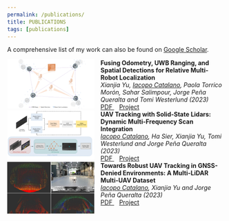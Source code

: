 ```yaml
---
permalink: /publications/
title: PUBLICATIONS
tags: [publications]
---
```


A comprehensive list of my work can also be found on [Google Scholar](https://scholar.google.com/citations?user=VnPwRvkAAAAJ&hl=en).

<div class="publication-card">
    <img src="../assets/images/publications/pf_spatial_detection_localization.png" width="40%" height="auto" alt="" align="left" style="padding-right: 15px;" /> 
    <strong> Fusing Odometry, UWB Ranging, and Spatial Detections for Relative Multi-Robot Localization </strong>
    <br> 
    <em>  Xianjia Yu, <u>Iacopo Catalano</u>, Paola Torrico Morón, Sahar Salimpour, Jorge Peña Queralta and Tomi Westerlund (2023)</em>
    <br>
    <a href="https://arxiv.org/pdf/2304.06264.pdf" itemprop="sameAs">
        <i class="ai ai-arxiv ai-fw"></i> PDF
    </a>
    &nbsp;&nbsp;
    <a href="https://tiers.github.io/multi_lidar_multi_uav_dataset" itemprop="sameAs">
        <i class="far fa-file-code"></i> Project
    </a>
</div>

<div class="publication-card">
    <img src="../assets/images/publications/uav_tracking.png" width="40%" height="auto" alt="" align="left" style="padding-right: 15px;" /> 
    <strong> UAV Tracking with Solid-State Lidars: Dynamic Multi-Frequency Scan Integration </strong>
    <br> 
    <em> <u>Iacopo Catalano</u>, Ha Sier, Xianjia Yu, Tomi Westerlund and Jorge Peña Queralta (2023)</em>
    <br>
    <a href="https://arxiv.org/pdf/2304.12125.pdf" itemprop="sameAs">
        <i class="ai ai-arxiv ai-fw"></i> PDF
    </a>
    &nbsp;&nbsp;
    <a href="https://tiers.github.io/dynamic_scan_tracking" itemprop="sameAs">
        <i class="far fa-file-code"></i> Project
    </a>
</div>

<div class="publication-card">
    <img src="../assets/images/publications/data_sample.jpg" width="40%" height="auto" alt="" align="left" style="padding-right: 15px;" /> 
    <strong> Towards Robust UAV Tracking in GNSS-Denied Environments: A Multi-LiDAR Multi-UAV Dataset </strong>
    <br> 
    <em> <u>Iacopo Catalano</u>, Xianjia Yu and Jorge Peña Queralta (2023)</em>
    <br>
    <a href="" itemprop="sameAs">
        <i class="ai ai-arxiv ai-fw"></i> PDF
    </a>
    &nbsp;&nbsp;
    <a href="https://tiers.github.io/multi_lidar_multi_uav_dataset" itemprop="sameAs">
        <i class="far fa-file-code"></i> Project
    </a>
</div>